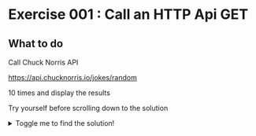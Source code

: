 
#  Exercise 001 : Call an HTTP Api GET

## What to do

Call Chuck Norris API 

https://api.chucknorris.io/jokes/random

 10 times and display the results


Try yourself before scrolling down to the solution
<details>
<summary>Toggle me to find the solution!</summary>
<details>
<summary>
Click on <b>Exit</b> 
</summary>

This looks like this **before click**


![Exit](/img/exercises/ex1/Exit-before.png) 

and **after click**
![Exit](/img/exercises/ex1/Exit-after.png)
 
</details><details>
<summary>
Click on <b>the menu in right of Save Local</b> 
</summary>

This looks like this **before click**


![the menu in right of Save Local](/img/exercises/ex1/Save-Local-before.png) 

and **after click**
![the menu in right of Save Local](/img/exercises/ex1/Save-Local-after.png)
 
</details><details>
<summary>
Click on <b>Clear Blocks</b> 
</summary>

This looks like this **before click**


![Clear Blocks](/img/exercises/ex1/Clear-Blocks-before.png) 

and **after click**
![Clear Blocks](/img/exercises/ex1/Clear-Blocks-after.png)
 
</details><details>
<summary>
Click on <b>Blockly Core</b> 
</summary>

This looks like this **before click**


![Blockly Core](/img/exercises/ex1/Blockly-Core-before.png) 

and **after click**
![Blockly Core](/img/exercises/ex1/Blockly-Core-after.png)
 
</details><details>
<summary>
Click on <b>Loops</b> 
</summary>

This looks like this **before click**


![Loops](/img/exercises/ex1/Loops-before.png) 

and **after click**
![Loops](/img/exercises/ex1/Loops-after.png)
 
</details><details>
<summary>
Do <b>drag block with repeat text</b> 
</summary>

This looks like this **before click**


![drag block with repeat text](/img/exercises/ex1/drag-block-with-repeat-text-before.png) 

and **after click**
![drag block with repeat text](/img/exercises/ex1/drag-block-with-repeat-text-after.png)
 
</details><details>
<summary>
Click on <b>REST Requests</b> 
</summary>

This looks like this **before click**


![REST Requests](/img/exercises/ex1/REST-Requests-before.png) 

and **after click**
![REST Requests](/img/exercises/ex1/REST-Requests-after.png)
 
</details><details>
<summary>
Do <b>drag block with httprequest inside repeat</b> 
</summary>

This looks like this **before click**


![drag block with httprequest inside repeat](/img/exercises/ex1/drag-block-with-httprequest-inside-repeat-before.png) 

and **after click**
![drag block with httprequest inside repeat](/img/exercises/ex1/drag-block-with-httprequest-inside-repeat-after.png)
 
</details><details>
<summary>
Click on <b>Execute!</b> 
</summary>

This looks like this **before click**


![Execute!](/img/exercises/ex1/Execute-before.png) 

and **after click**
![Execute!](/img/exercises/ex1/Execute-after.png)
 
</details>

</details>
 